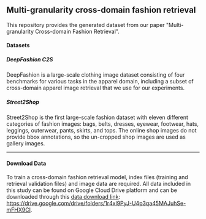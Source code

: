 ## Multi-granularity cross-domain fashion retrieval 

This repository provides the generated dataset from our paper "Multi-granularity Cross-domain Fashion Retrieval".

#### Datasets

##### **DeepFashion C2S**

DeepFashion is a large-scale clothing image dataset consisting of four benchmarks for various tasks in the apparel domain, including a subset of cross-domain apparel image retrieval that we use for our experiments.

##### **Street2Shop**

Street2Shop is the first large-scale fashion dataset with eleven different categories of fashion images: bags, belts, dresses, eyewear, footwear, hats, leggings, outerwear, pants, skirts, and tops.  The online shop images do not provide bbox annotations, so the un-cropped shop images are used as gallery images.  

------

#### **Download Data**

To train a cross-domain fashion retrieval model, index files (training and retrieval validation files) and image data are required. All data included in this study can be found on Google Cloud Drive platform and can be downloaded through this [data download link](https://drive.google.com/drive/folders/1r4xl9PyJ-U4p3qa45MAJuhSe-mFHX9Cl): https://drive.google.com/drive/folders/1r4xl9PyJ-U4p3qa45MAJuhSe-mFHX9Cl.

